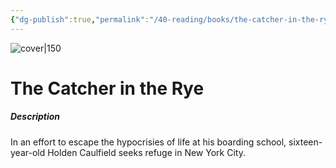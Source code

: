 ```yaml
---
{"dg-publish":true,"permalink":"/40-reading/books/the-catcher-in-the-rye-j-d-salinger/","title":"The Catcher in the Rye"}
---
```



![cover|150](http://books.google.com/books/content?id=R-tBPgAACAAJ&printsec=frontcover&img=1&zoom=1&source=gbs_api)

# The Catcher in the Rye
##### Description
In an effort to escape the hypocrisies of life at his boarding school, sixteen-year-old Holden Caulfield seeks refuge in New York City.